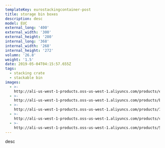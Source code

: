 ```yaml
---
templateKey: eurostackingcontainer-post
title: storage bin boxes
description: desc
model: EUC
external_long: '400'
external_width: '300'
external_height: '280'
internal_long: '368'
internal_width: '268'
internal_height: '272'
volumn: '26.8'
weight: '1.5'
date: 2019-05-04T04:15:57.655Z
tags:
  - stacking crate
  - stackable bin
images:
  - >-
    http://ali-us-west-1-products.oss-us-west-1.aliyuncs.com/products/e5304addcb0a42bf909bc99bf1215859.jpg
  - >-
    http://ali-us-west-1-products.oss-us-west-1.aliyuncs.com/products/bffa5ad51c8440af80b9b8733405e08d.jpg
  - >-
    http://ali-us-west-1-products.oss-us-west-1.aliyuncs.com/products/7de2b3d8887348ed8568ec242cb1dd0f.jpg
  - >-
    http://ali-us-west-1-products.oss-us-west-1.aliyuncs.com/products/c5c2a4eafb2647b0aa41c2da874dc95e.jpg
  - >-
    http://ali-us-west-1-products.oss-us-west-1.aliyuncs.com/products/5b883ae0f0cb4cb2a121551cc210ac39.jpg
---
```

desc
